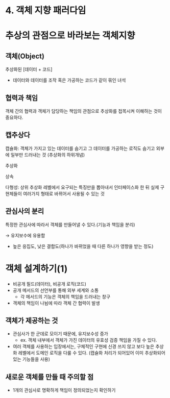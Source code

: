 # 4. 객체 지향 패러다임

# 추상의 관점으로 바라보는 객체지향

## 객체(Object)

추상화된 [데이터 + 코드]

- 데이터와 데이터를 조작 혹은 가공하는 코드가 같이 묶인 녀석

## 협력과 책임

객체 간의 협력과 객체가 담당하는 책임의 관점으로 추상화를 접목시켜 이해하는 것이 중요하다.

## 캡추상다

캡슐화: 객체가 가지고 있는 데이터를 숨기고 그 데이터를 가공하는 로직도 숨기고 외부에 일부만 드러내는 것 (추상화의 하위개념) 

추상화

상속

다형성: 상위 추상화 레벨에서 요구되는 특징만을 뽑아내서 인터페이스화 한 뒤 실제 구현체들이 여러가지 형태로 바뀌어서 사용될 수 있는 것

## 관심사의 분리

특정한 관심사에 따라서 객체를 만들어낼 수 있다.(기능과 책임을 분리)

→ 유지보수에 유용함

- 높은 응집도, 낮은 결합도(하나가 바뀌었을 때 다른 하나가 영향을 받는 정도)

# 객체 설계하기(1)

- 비공개 필드(데이터), 비공개 로직(코드)
- 공개 메서드의 선언부를 통해 외부 세계와 소통
    - 각 메서드의 기능은 객체의 책임을 드러내는 창구
- 객체의 책임이 나뉨에 따라 객체 간 협력이 발생

## 객체가 제공하는 것

- 관심사가 한 군데로 모이기 때문에, 유지보수성 증가
    - ex. 객체 내부에서 객체가 가진 데이터의 유효성 검증 책임을 가질 수 있다.
- 여러 객체를 사용하는 입장에서는, 구체적인 구현에 신경 쓰지 않고 보다 높은 추상화 레벨에서 도메인 로직을 다룰 수 있다. (캡슐화 처리가 되어있어 이미 추상화되어 있는 기능들을 사용)

## 새로운 객체를 만들 때 주의할 점

- 1개의 관심사로 명확하게 책임이 정의되었는지 확인하기
